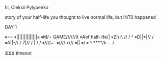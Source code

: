 hi, Oleksii Pylypenko

story of your half-life
you thought to live normal life, but INT0 happened

DAY 1

⏸==
⏸||||||||||||||x
⏸M/= GAME//////X
⏸Aof half-life/|
⏸Z|/-\ //    / ^
⏸D||*|//    /
⏸A||-//    /
7|//    /
| /    /
⏸\////~`
⏸\//\//
⏸\\//
⏸||
⏸\/
⏸
^
****/k
.
.
/

⏳⏳⏳ timeout

